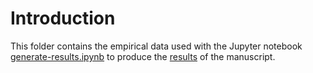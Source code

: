 # Introduction

This folder contains the empirical data used with the Jupyter notebook [generate-results.ipynb](https://github.com/JackMurdochMoore/power-law/blob/main/notebooks/generate-results.ipynb) to produce the [results](https://github.com/JackMurdochMoore/power-law/tree/main/reproduce-paper/results) of the manuscript. 
